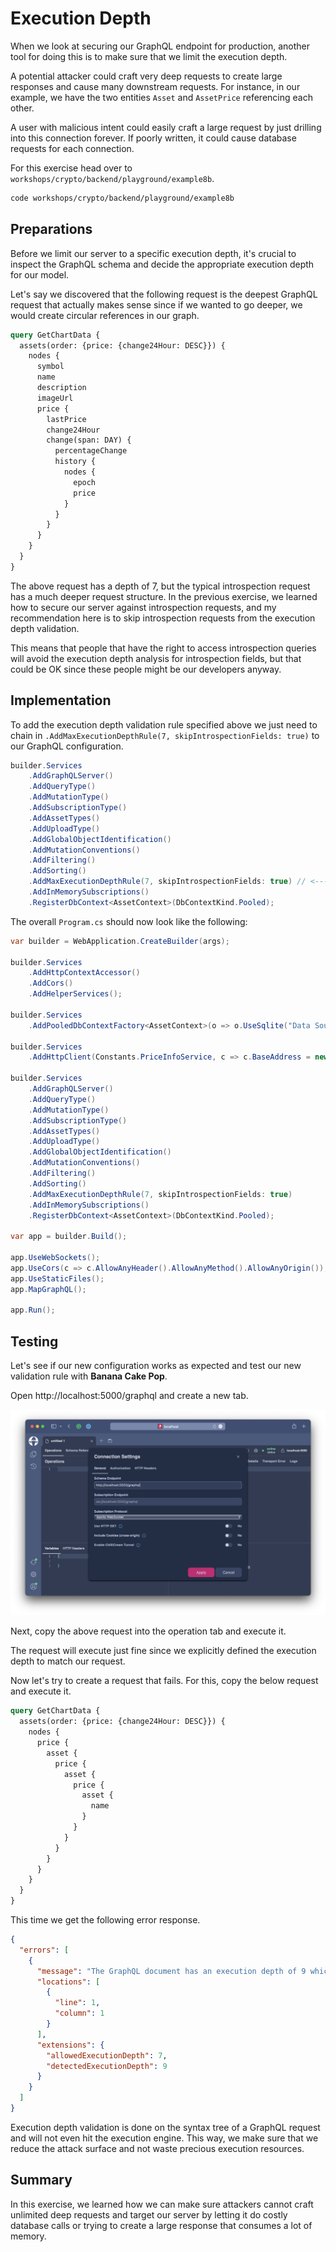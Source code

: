# Execution Depth

When we look at securing our GraphQL endpoint for production, another tool for doing this is to make sure that we limit the execution depth.

A potential attacker could craft very deep requests to create large responses and cause many downstream requests. For instance, in our example, we have the two entities `Asset` and `AssetPrice` referencing each other.

A user with malicious intent could easily craft a large request by just drilling into this connection forever. If poorly written, it could cause database requests for each connection.

For this exercise head over to `workshops/crypto/backend/playground/example8b`.

```bash
code workshops/crypto/backend/playground/example8b
```

## Preparations

Before we limit our server to a specific execution depth, it's crucial to inspect the GraphQL schema and decide the appropriate execution depth for our model.

Let's say we discovered that the following request is the deepest GraphQL request that actually makes sense since if we wanted to go deeper, we would create circular references in our graph.

```graphql
query GetChartData {
  assets(order: {price: {change24Hour: DESC}}) {
    nodes {
      symbol
      name
      description
      imageUrl
      price {
        lastPrice
        change24Hour
        change(span: DAY) {
          percentageChange
          history {
            nodes {
              epoch
              price
            }
          }
        }
      }
    }
  }
}
```

The above request has a depth of 7, but the typical introspection request has a much deeper request structure. In the previous exercise, we learned how to secure our server against introspection requests, and my recommendation here is to skip introspection requests from the execution depth validation.

This means that people that have the right to access introspection queries will avoid the execution depth analysis for introspection fields, but that could be OK since these people might be our developers anyway.

## Implementation

To add the execution depth validation rule specified above we just need to chain in `.AddMaxExecutionDepthRule(7, skipIntrospectionFields: true)` to our GraphQL configuration.

```csharp
builder.Services
    .AddGraphQLServer()
    .AddQueryType()
    .AddMutationType()
    .AddSubscriptionType()
    .AddAssetTypes()
    .AddUploadType()
    .AddGlobalObjectIdentification()
    .AddMutationConventions()
    .AddFiltering()
    .AddSorting()
    .AddMaxExecutionDepthRule(7, skipIntrospectionFields: true) // <----
    .AddInMemorySubscriptions()
    .RegisterDbContext<AssetContext>(DbContextKind.Pooled);
```

The overall `Program.cs` should now look like the following:

```csharp
var builder = WebApplication.CreateBuilder(args);

builder.Services
    .AddHttpContextAccessor()
    .AddCors()
    .AddHelperServices();

builder.Services
    .AddPooledDbContextFactory<AssetContext>(o => o.UseSqlite("Data Source=assets.db"));

builder.Services
    .AddHttpClient(Constants.PriceInfoService, c => c.BaseAddress = new("https://ccc-workshop-eu-functions.azurewebsites.net"));

builder.Services
    .AddGraphQLServer()
    .AddQueryType()
    .AddMutationType()
    .AddSubscriptionType()
    .AddAssetTypes()
    .AddUploadType()
    .AddGlobalObjectIdentification()
    .AddMutationConventions()
    .AddFiltering()
    .AddSorting()
    .AddMaxExecutionDepthRule(7, skipIntrospectionFields: true)
    .AddInMemorySubscriptions()
    .RegisterDbContext<AssetContext>(DbContextKind.Pooled);

var app = builder.Build();

app.UseWebSockets();
app.UseCors(c => c.AllowAnyHeader().AllowAnyMethod().AllowAnyOrigin());
app.UseStaticFiles();
app.MapGraphQL();

app.Run();
```

## Testing

Let's see if our new configuration works as expected and test our new validation rule with **Banana Cake Pop**.

Open http://localhost:5000/graphql and create a new tab.

![Banana Cake Pop - New Tab](../images/example8a-bcp1.png)

Next, copy the above request into the operation tab and execute it.

The request will execute just fine since we explicitly defined the execution depth to match our request.

Now let's try to create a request that fails. For this, copy the below request and execute it.

```graphql
query GetChartData {
  assets(order: {price: {change24Hour: DESC}}) {
    nodes {
      price {
        asset {
          price {
            asset {
              price {
                asset {
                  name
                }
              }
            }
          }
        }
      }
    }
  }
}
```

This time we get the following error response.

```json
{
  "errors": [
    {
      "message": "The GraphQL document has an execution depth of 9 which exceeds the max allowed execution depth of 7.",
      "locations": [
        {
          "line": 1,
          "column": 1
        }
      ],
      "extensions": {
        "allowedExecutionDepth": 7,
        "detectedExecutionDepth": 9
      }
    }
  ]
}
```

Execution depth validation is done on the syntax tree of a GraphQL request and will not even hit the execution engine. This way, we make sure that we reduce the attack surface and not waste precious execution resources.

## Summary

In this exercise, we learned how we can make sure attackers cannot craft unlimited deep requests and target our server by letting it do costly database calls or trying to create a large response that consumes a lot of memory.
